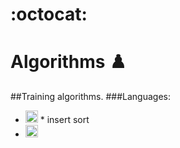 # :octocat:
# Algorithms :chess_pawn:
##Training algorithms.
###Languages:
+ <img title="Golang" height="20" src="https://cdn.iconscout.com/icon/free/png-256/go-77-1175166.png" alt="golang"/>
	* insert sort
+ <img title="Python" height="20" src="https://cdn.iconscout.com/icon/free/png-256/python-2-226051.png" alt="python"/>


